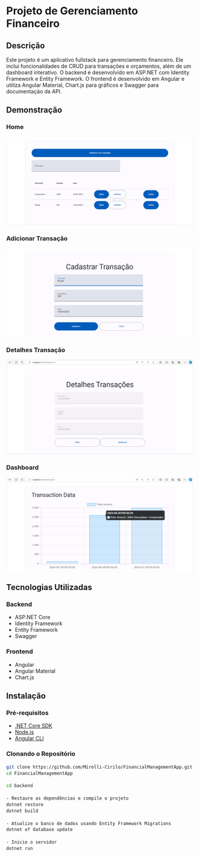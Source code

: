 # Projeto de Gerenciamento Financeiro

## Descrição
Este projeto é um aplicativo fullstack para gerenciamento financeiro. Ele inclui funcionalidades de CRUD para transações e orçamentos, além de um dashboard interativo.
O backend é desenvolvido em ASP.NET com Identity Framework e Entity Framework. O frontend é desenvolvido em Angular e utiliza Angular Material, Chart.js para gráficos e 
Swagger para documentação da API.

## Demonstração

### Home
![Adicionar Transação](images/home.png)

### Adicionar Transação
![Adicionar Transação](images/cadastro.png)

### Detalhes Transação
![Adicionar Transação](images/detalhes.png)

### Dashboard
![Dashboard](images/dashboard.png)

## Tecnologias Utilizadas

### Backend
- ASP.NET Core
- Identity Framework
- Entity Framework
- Swagger

### Frontend
- Angular
- Angular Material
- Chart.js

## Instalação

### Pré-requisitos
- [.NET Core SDK](https://dotnet.microsoft.com/download)
- [Node.js](https://nodejs.org/)
- [Angular CLI](https://angular.io/cli)

### Clonando o Repositório
```sh
git clone https://github.com/Mirelli-Cirilo/FinancialManagementApp.git
cd FinancialManagementApp

cd backend

- Restaure as dependências e compile o projeto
dotnet restore
dotnet build

- Atualize o banco de dados usando Entity Framework Migrations
dotnet ef database update

- Inicie o servidor
dotnet run
